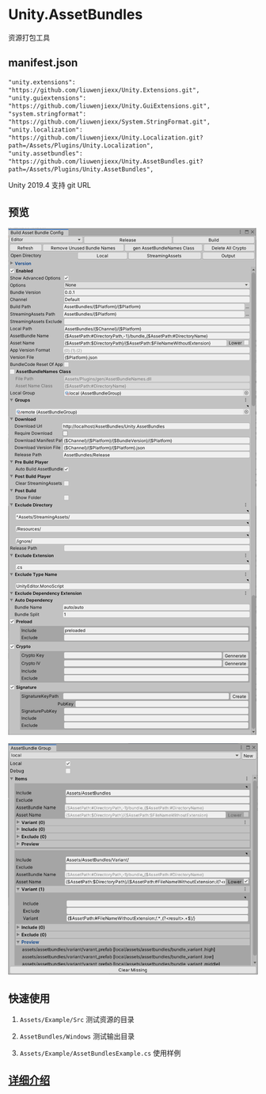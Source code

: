# Unity.AssetBundles

资源打包工具



## manifest.json

   ```
"unity.extensions": "https://github.com/liuwenjiexx/Unity.Extensions.git",
"unity.guiextensions": "https://github.com/liuwenjiexx/Unity.GuiExtensions.git",
"system.stringformat": "https://github.com/liuwenjiexx/System.StringFormat.git",
"unity.localization": "https://github.com/liuwenjiexx/Unity.Localization.git?path=/Assets/Plugins/Unity.Localization",
"unity.assetbundles": "https://github.com/liuwenjiexx/Unity.AssetBundles.git?path=/Assets/Plugins/Unity.AssetBundles",
   ```

Unity 2019.4 支持 git URL




## 预览


![Settings](Assets/Plugins/Unity.AssetBundles/Doc/settings.png)



![Group](Assets/Plugins/Unity.AssetBundles/Doc/group.PNG)



## 快速使用

1. `Assets/Example/Src` 测试资源的目录

4. `AssetBundles/Windows` 测试输出目录

5. `Assets/Example/AssetBundlesExample.cs` 使用样例

   



## [详细介绍](Assets/Plugins/Unity.AssetBundles/README.md)

